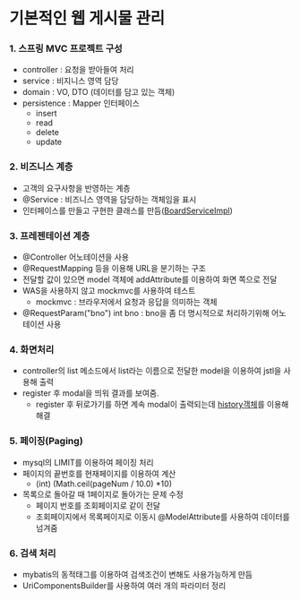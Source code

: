 # 기본적인 웹 게시물 관리

### 1. 스프링 MVC 프로젝트 구성
- controller : 요청을 받아들여 처리
- service :  비지니스 영역 담당
- domain : VO, DTO (데이터를 담고 있는 객체)
- persistence : Mapper 인터페이스
    - insert
    - read
    - delete
    - update
    
### 2. 비즈니스 계층
- 고객의 요구사항을 반영하는 계층
- @Service : 비즈니스 영역을 담당하는 객체임을 표시
- 인터페이스를 만들고 구현한 클래스를 만듬([BoardServiceImpl](../src/main/java/com/codespring/ch03/service/BoardServiceImpl.java))

### 3. 프레젠테이션 계층
- @Controller 어노테이션을 사용
- @RequestMapping 등을 이용해 URL을 분기하는 구조
- 전달할 값이 있으면 model 객체에 addAttribute를 이용하여 화면 쪽으로 전달
- WAS을 사용하지 않고 mockmvc를 사용하여 테스트
    - mockmvc : 브라우저에서 요청과 응답을 의미하는 객체
- @RequestParam("bno") int bno : bno을 좀 더 명시적으로 처리하기위해 어노테이션 사용

### 4. 화면처리
- controller의 list 메소드에서 list라는 이름으로 전달한 model을 이용하여 jstl을 사용해 출력
- register 후 modal을 띄워 결과를 보여줌.
    - register 후 뒤로가기를 하면 계속 modal이 출력되는데 <u>history객체</u>를 이용해 해결
    
### 5. 페이징(Paging)
- mysql의 LIMIT를 이용하여 페이징 처리
- 페이지의 끝번호를 현재페이지를 이용하여 계산
    - (int) (Math.ceil(pageNum / 10.0) *10)
- 목록으로 돌아갈 때 1페이지로 돌아가는 문제 수정
    - 페이지 번호를 조회페이지로 같이 전달
    - 조회페이지에서 목록페이지로 이동시 @ModelAttribute를 사용하여 데이터를 넘겨줌
    
### 6. 검색 처리
- mybatis의 동적태그를 이용하여 검색조건이 변해도 사용가능하게 만듬
- UriComponentsBuilder를 사용하여 여러 개의 파라미터 정리